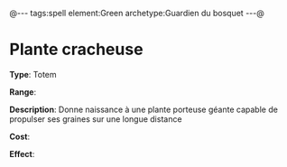 @---
tags:spell
element:Green
archetype:Guardien du bosquet
---@

# Plante cracheuse

**Type**:
Totem

**Range**:

**Description**:
Donne naissance à une plante porteuse géante capable de propulser ses graines sur une longue distance

**Cost**:

**Effect**:
